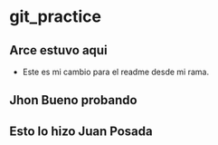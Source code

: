 # git_practice #
## Arce estuvo aqui ##
- Este es mi cambio para el readme desde mi rama.

## Jhon Bueno probando
## Esto lo hizo Juan Posada
